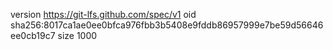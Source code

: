 version https://git-lfs.github.com/spec/v1
oid sha256:8017ca1ae0ee0bfca976fbb3b5408e9fddb86957999e7be59d56646ee0cb19c7
size 1000
